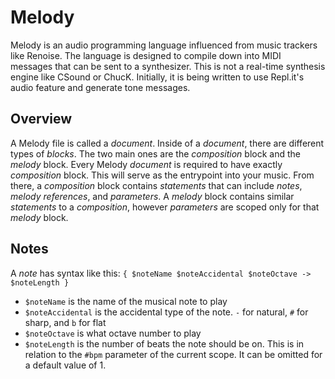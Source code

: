 # Melody

Melody is an audio programming language influenced from music trackers like Renoise. The language is designed to compile down into MIDI messages that can be sent to a synthesizer. This is not a real-time synthesis engine like CSound or ChucK. Initially, it is being written to use Repl.it's audio feature and generate tone messages.

## Overview

A Melody file is called a _document_. Inside of a _document_, there are different types of _blocks_. The two main ones are the _composition_ block and the _melody_ block. Every Melody _document_ is required to have exactly _composition_ block. This will serve as the entrypoint into your music. From there, a _composition_ block contains _statements_ that can include _notes_, _melody references_, and _parameters_. A _melody_ block contains similar _statements_ to a _composition_, however _parameters_ are scoped only for that _melody_ block.

## Notes

A _note_ has syntax like this: `{ $noteName $noteAccidental $noteOctave -> $noteLength }`

* `$noteName` is the name of the musical note to play
* `$noteAccidental` is the accidental type of the note. `-` for natural, `#` for sharp, and `b` for flat
* `$noteOctave` is what octave number to play
* `$noteLength` is the number of beats the note should be on. This is in relation to the `#bpm` parameter of the current scope. It can be omitted for a default value of 1.